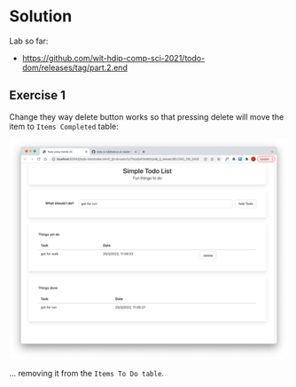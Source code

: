 # Solution

Lab so far:

- <https://github.com/wit-hdip-comp-sci-2021/todo-dom/releases/tag/part.2.end>


## Exercise 1

Change they way delete button works so that pressing delete will move the item to `Items Completed` table:

![](img/11.png)

... removing it from the `Items To Do table`.
